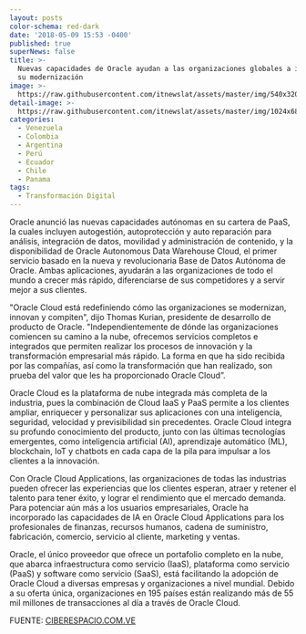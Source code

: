 ```yaml
---
layout: posts
color-schema: red-dark
date: '2018-05-09 15:53 -0400'
published: true
superNews: false
title: >-
  Nuevas capacidades de Oracle ayudan a las organizaciones globales a impulsar
  su modernización
image: >-
  https://raw.githubusercontent.com/itnewslat/assets/master/img/540x320/datos-p.jpg
detail-image: >-
  https://raw.githubusercontent.com/itnewslat/assets/master/img/1024x680/datos-g.jpg
categories:
  - Venezuela
  - Colombia
  - Argentina
  - Perú
  - Ecuador
  - Chile
  - Panama
tags:
  - Transformación Digital
---
```

Oracle anunció las nuevas capacidades autónomas en su cartera de PaaS, la cuales incluyen autogestión, autoprotección y auto reparación para análisis, integración de datos, movilidad y administración de contenido, y la disponibilidad de Oracle Autonomous Data Warehouse Cloud, el primer servicio basado en la nueva y revolucionaria Base de Datos Autónoma de Oracle. Ambas aplicaciones, ayudarán a las organizaciones de todo el mundo a crecer más rápido, diferenciarse de sus competidores y a servir mejor a sus clientes.

"Oracle Cloud está redefiniendo cómo las organizaciones se modernizan, innovan y compiten", dijo Thomas Kurian, presidente de desarrollo de producto de Oracle. "Independientemente de dónde las organizaciones comiencen su camino a la nube, ofrecemos servicios completos e integrados que permiten realizar los procesos de innovación y la transformación empresarial más rápido. La forma en que ha sido recibida por las compañías, así como la transformación que han realizado, son prueba del valor que les ha proporcionado Oracle Cloud”. 

Oracle Cloud es la plataforma de nube integrada más completa de la industria, pues la combinación de Cloud IaaS y PaaS permite a los clientes ampliar, enriquecer y personalizar sus aplicaciones con una inteligencia, seguridad, velocidad y previsibilidad sin precedentes. Oracle Cloud integra su profundo conocimiento del producto, junto con las últimas tecnologías emergentes, como inteligencia artificial (AI), aprendizaje automático (ML), blockchain, IoT y chatbots en cada capa de la pila para impulsar a los clientes a la innovación.

Con Oracle Cloud Applications, las organizaciones de todas las industrias pueden ofrecer las experiencias que los clientes esperan, atraer y retener el talento para tener éxito, y lograr el rendimiento que el mercado demanda. Para potenciar aún más a los usuarios empresariales, Oracle ha incorporado las capacidades de IA en Oracle Cloud Applications para los profesionales de finanzas, recursos humanos, cadena de suministro, fabricación, comercio, servicio al cliente, marketing y ventas.

Oracle, el único proveedor que ofrece un portafolio completo en la nube, que abarca infraestructura como servicio (IaaS), plataforma como servicio (PaaS) y software como servicio (SaaS), está facilitando la adopción de Oracle Cloud a diversas empresas y organizaciones a nivel mundial. Debido a su oferta única, organizaciones en 195 países están realizando más de 55 mil millones de transacciones al día a través de Oracle Cloud. 

FUENTE: [CIBERESPACIO.COM.VE](http://www.ciberespacio.com.ve/2018/05/software/nuevas-capacidades-de-oracle-ayudan-a-las-organizaciones-globales-a-impulsar-su-modernizacion/)